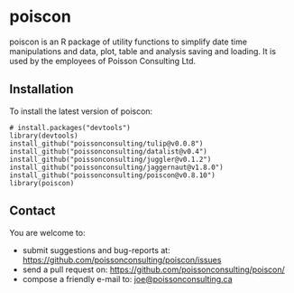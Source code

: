 # poiscon

poiscon is an R package of utility functions to simplify date time manipulations
and data, plot, table and analysis saving and loading. It is used by the 
employees of Poisson Consulting Ltd.

## Installation

To install the latest version of poiscon:

    # install.packages("devtools")
    library(devtools)
    install_github("poissonconsulting/tulip@v0.0.8")
    install_github("poissonconsulting/datalist@v0.4")
    install_github("poissonconsulting/juggler@v0.1.2")
    install_github("poissonconsulting/jaggernaut@v1.8.0")
    install_github("poissonconsulting/poiscon@v0.8.10")
    library(poiscon)
    
## Contact

You are welcome to:

* submit suggestions and bug-reports at: 
https://github.com/poissonconsulting/poiscon/issues
* send a pull request on: https://github.com/poissonconsulting/poiscon/
* compose a friendly e-mail to: joe@poissonconsulting.ca
